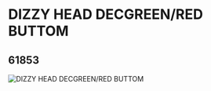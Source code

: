 # DIZZY HEAD DECGREEN/RED BUTTOM
## 61853
![DIZZY HEAD DECGREEN/RED BUTTOM](https://lc-www-live-s.legocdn.com/media/bricks/5/2/4505852.jpg)